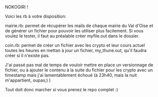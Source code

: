 NOKOGIRI !

Voici les rb à votre disposition:

mairie.rb: permet de récupérer les mails de chaque mairie du Val d'Oise et de générer un fichier pour pouvoir les utiliser plus facilement. Si vous voulez le tester, il faut au préalable créer myfile.out dans le dossier.

coin.rb: permet de créer un fichier avec les crypto et leur cours actuel toutes les heures en mettan à jour un fichier, my_thune.out, qu'il faudra créer si il n'existe pas.

J'ai passé pas mal de temps de vouloir mettre en place un versionnage de fichier, ou à ajouter le contenu à la suite du fichier pour les crypto avec un timestamp mais j'ai lamentablement échoué (à 23h40, mais la nuit m'appartient, oupas;) )

Tout doit donc marcher si vous prenez le repo complet :)

